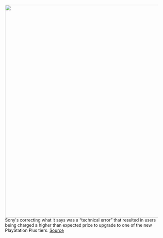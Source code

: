 <img src='https://cdn.vox-cdn.com/thumbor/6HK3GnN1O8WXDHVwiaQIlkmUjgQ=/0x0:2040x1360/1200x800/filters:focal(857x517:1183x843)/cdn.vox-cdn.com/uploads/chorus_image/image/70910402/playstation_plus_logo_blog.0.jpg' width='700px' /><br/>
Sony's correcting what it says was a “technical error” that resulted in users being charged a higher than expected price to upgrade to one of the new PlayStation Plus tiers.
<a href='https://www.theverge.com/2022/5/25/23141904/sony-playstation-plus-subscription-discount-pricing-overcharge'> Source <a/>